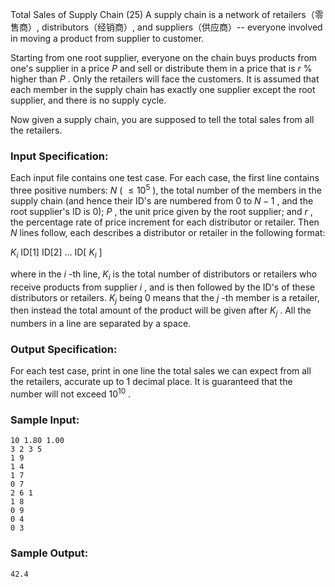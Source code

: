 Total Sales of Supply Chain (25)
A supply chain is a network of retailers（零售商）, distributors（经销商）, and
suppliers（供应商）-- everyone involved in moving a product from supplier to
customer.

Starting from one root supplier, everyone on the chain buys products from
one's supplier in a price $P$ and sell or distribute them in a price that is
$r$ % higher than $P$ . Only the retailers will face the customers. It is
assumed that each member in the supply chain has exactly one supplier except
the root supplier, and there is no supply cycle.

Now given a supply chain, you are supposed to tell the total sales from all
the retailers.

### Input Specification:

Each input file contains one test case. For each case, the first line contains
three positive numbers: $N$ ( $\le 10^5$ ), the total number of the members in
the supply chain (and hence their ID's are numbered from 0 to $N-1$ , and the
root supplier's ID is 0); $P$ , the unit price given by the root supplier; and
$r$ , the percentage rate of price increment for each distributor or retailer.
Then $N$ lines follow, each describes a distributor or retailer in the
following format:

$K_i$ ID[1] ID[2] ... ID[ $K_i$ ]

where in the $i$ -th line, $K_i$ is the total number of distributors or
retailers who receive products from supplier $i$ , and is then followed by the
ID's of these distributors or retailers. $K_j$ being 0 means that the $j$ -th
member is a retailer, then instead the total amount of the product will be
given after $K_j$ . All the numbers in a line are separated by a space.

### Output Specification:

For each test case, print in one line the total sales we can expect from all
the retailers, accurate up to 1 decimal place. It is guaranteed that the
number will not exceed $10^{10}$ .

### Sample Input:

    
    
    10 1.80 1.00
    3 2 3 5
    1 9
    1 4
    1 7
    0 7
    2 6 1
    1 8
    0 9
    0 4
    0 3
    

### Sample Output:

    
    
    42.4
    

